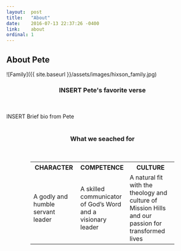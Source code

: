 ```yaml
---
layout:  post
title:   "About"
date:    2016-07-13 22:37:26 -0400
link:    about
ordinal: 1
---
```


## About Pete

![Family]({{ site.baseurl }}/assets/images/hixson_family.jpg)
<br>
<center>
<H3> INSERT Pete's favorite verse </H3>
</center>

<br><br>INSERT Brief bio from Pete <br><br>
<center>
<H3> What we seached for</H3>
</center>
<br>

<center>
<table style="width:75%">
<tr>
<th style="width:33%">CHARACTER</th>
<th style="width:33%">COMPETENCE</th>
<th style="width:34%">CULTURE</th>
</tr>
<tr>
<td>A godly and humble servant leader </td>
<td>A skilled communicator of God’s Word and a visionary leader</td>
<td>A natural fit with the theology and culture of Mission Hills and our passion for transformed lives</td>
</tr>
</table>
</center>

<br><br>